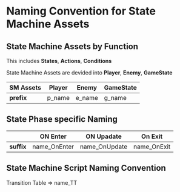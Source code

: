 ﻿# Naming Convention for State Machine Assets


## State Machine Assets by Function
This includes __States__, __Actions__, __Conditions__

State Machine Assets are devided into __Player__, __Enemy__, __GameState__

|SM Assets | __Player__ | __Enemy__ | __GameState__ |
|---       |---         |---        |---            |
|__prefix__| p_name     | e_name    | g_name        |

<!-- SM Assets lol -->

## State Phase specific Naming

|          | __ON Enter__ | __ON Upadate__ | __On Exit__ |
|---       |---           |---             |---          |
|__suffix__| name_OnEnter | name_OnUpdate  | name_OnExit |

## State Machine Script Naming Convention

Transition Table => name_TT